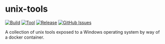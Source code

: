 # unix-tools

[![Build](https://github.com/dcjulian29/unix-tools/actions/workflows/build.yml/badge.svg)](https://github.com/dcjulian29/unix-tools/actions/workflows/build.yml)
[![Tool](https://github.com/dcjulian29/unix-tools/actions/workflows/tool.yml/badge.svg)](https://github.com/dcjulian29/unix-tools/actions/workflows/tool.yml)
[![Release](https://img.shields.io/github/v/release/dcjulian29/unix-tools)](https://github.com/dcjulian29/unix-tools/releases)
[![GitHub Issues](https://img.shields.io/github/issues-raw/dcjulian29/unix-tools.svg)](https://github.com/dcjulian29/unix-tools/issues)

A collection of unix tools exposed to a Windows operating system by way of a docker container.
